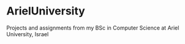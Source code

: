 # ArielUniversity
Projects and assignments from my BSc in Computer Science at Ariel University, Israel
